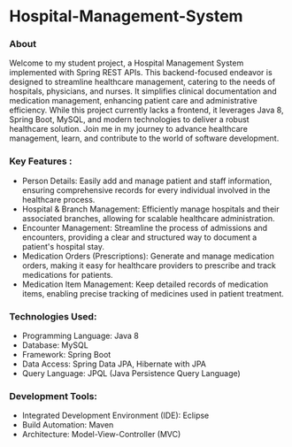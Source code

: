 # Hospital-Management-System
### About
Welcome to my student project, a Hospital Management System implemented with Spring REST APIs. This backend-focused endeavor is designed to streamline healthcare management, catering to the needs of hospitals, physicians, and nurses. It simplifies clinical documentation and medication management, enhancing patient care and administrative efficiency. While this project currently lacks a frontend, it leverages Java 8, Spring Boot, MySQL, and modern technologies to deliver a robust healthcare solution. Join me in my journey to advance healthcare management, learn, and contribute to the world of software development.
### Key Features : 
- Person Details: Easily add and manage patient and staff information, ensuring comprehensive records for every individual involved in the healthcare process.
- Hospital & Branch Management: Efficiently manage hospitals and their associated branches, allowing for scalable healthcare administration.
- Encounter Management: Streamline the process of admissions and encounters, providing a clear and structured way to document a patient's hospital stay.
- Medication Orders (Prescriptions): Generate and manage medication orders, making it easy for healthcare providers to prescribe and track medications for patients.
- Medication Item Management: Keep detailed records of medication items, enabling precise tracking of medicines used in patient treatment.
### Technologies Used:
- Programming Language: Java 8
- Database: MySQL
- Framework: Spring Boot
- Data Access: Spring Data JPA, Hibernate with JPA
- Query Language: JPQL (Java Persistence Query Language)
### Development Tools:
-  Integrated Development Environment (IDE): Eclipse
- Build Automation: Maven
- Architecture: Model-View-Controller (MVC)
###
